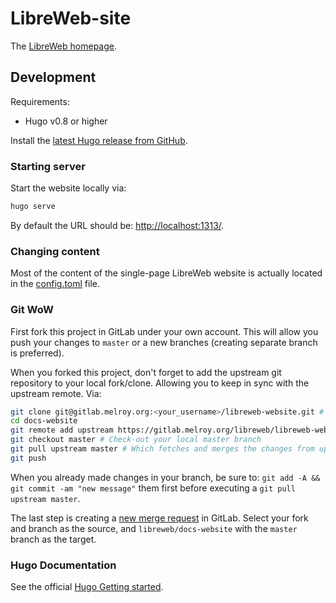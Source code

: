 # LibreWeb-site

The [LibreWeb homepage](https://libreweb.org).

## Development

Requirements:

- Hugo v0.8 or higher

Install the [latest Hugo release from GitHub](https://github.com/gohugoio/hugo/releases).

### Starting server

Start the website locally via:

```sh
hugo serve
```

By default the URL should be: [http://localhost:1313/](http://localhost:1313/).

### Changing content

Most of the content of the single-page LibreWeb website is actually located in the [config.toml](./config.toml) file.

### Git WoW

First fork this project in GitLab under your own account. This will allow you push your changes to `master` or a new branches (creating separate branch is preferred).

When you forked this project, don't forget to add the upstream git repository to your local fork/clone. Allowing you to keep in sync with the upstream remote. Via:

```sh
git clone git@gitlab.melroy.org:<your_username>/libreweb-website.git # Change the URL to <your_username> link of your Fork (see GitLab)
cd docs-website
git remote add upstream https://gitlab.melroy.org/libreweb/libreweb-website.git
git checkout master # Check-out your local master branch
git pull upstream master # Which fetches and merges the changes from upstream into your local branch
git push
```

When you already made changes in your branch, be sure to: `git add -A && git commit -am "new message"` them first before executing a `git pull upstream master`.

The last step is creating a [new merge request](https://gitlab.melroy.org/libreweb/libreweb-website/-/merge_requests) in GitLab. Select your fork and branch as the source, and `libreweb/docs-website` with the `master` branch as the target.

### Hugo Documentation

See the official [Hugo Getting started](https://gohugo.io/getting-started/).
